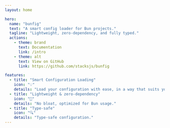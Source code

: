 ```yaml
---
layout: home

hero:
  name: "bunfig"
  text: "A smart config loader for Bun projects."
  tagline: "Lightweight, zero-dependency, and fully typed."
  actions:
    - theme: brand
      text: Documentation
      link: /intro
    - theme: alt
      text: View on GitHub
      link: https://github.com/stacksjs/bunfig

features:
  - title: "Smart Configuration Loading"
    icon: "💡"
    details: "Load your configuration with ease, in a way that suits you."
  - title: "Lightweight & zero-dependency"
    icon: "🚀"
    details: "No bloat, optimized for Bun usage."
  - title: "Type-safe"
    icon: "🔍"
    details: "Type-safe configuration."
---
```


